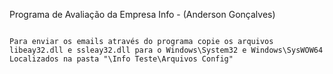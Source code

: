 Programa de Avaliação da Empresa Info - (Anderson Gonçalves)

```

Para enviar os emails através do programa copie os arquivos libeay32.dll e ssleay32.dll para o Windows\System32 e Windows\SysWOW64
Localizados na pasta "\Info Teste\Arquivos Config"
```
